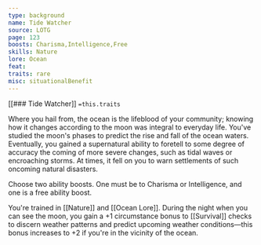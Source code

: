 ```yaml
---
type: background
name: Tide Watcher 
source: LOTG
page: 123
boosts: Charisma,Intelligence,Free
skills: Nature
lore: Ocean
feat: 
traits: rare
misc: situationalBenefit
---
```


[[### Tide Watcher]]
`=this.traits`


Where you hail from, the ocean is the lifeblood of your community; knowing how it changes according to the moon was integral to everyday life. You've studied the moon's phases to predict the rise and fall of the ocean waters. Eventually, you gained a supernatural ability to foretell to some degree of accuracy the coming of more severe changes, such as tidal waves or encroaching storms. At times, it fell on you to warn settlements of such oncoming natural disasters.

Choose two ability boosts. One must be to Charisma or Intelligence, and one is a free ability boost.

You're trained in [[Nature]] and [[Ocean Lore]]. During the night when you can see the moon, you gain a +1 circumstance bonus to [[Survival]] checks to discern weather patterns and predict upcoming weather conditions—this bonus increases to +2 if you're in the vicinity of the ocean.

